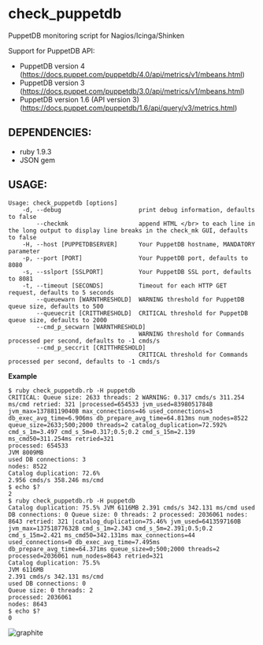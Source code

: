 check_puppetdb
==============

PuppetDB monitoring script for Nagios/Icinga/Shinken

Support for PuppetDB API:
* PuppetDB version 4 (https://docs.puppet.com/puppetdb/4.0/api/metrics/v1/mbeans.html)
* PuppetDB version 3 (https://docs.puppet.com/puppetdb/3.0/api/metrics/v1/mbeans.html)
* PuppetDB version 1.6 (API version 3) (https://docs.puppet.com/puppetdb/1.6/api/query/v3/metrics.html)

DEPENDENCIES:
--------
* ruby 1.9.3
* JSON gem


USAGE:
--------


```
Usage: check_puppetdb [options]
    -d, --debug                      print debug information, defaults to false
        --checkmk                    append HTML </br> to each line in the long output to display line breaks in the check_mk GUI, defaults to false
    -H, --host [PUPPETDBSERVER]      Your PuppetDB hostname, MANDATORY parameter
    -p, --port [PORT]                Your PuppetDB port, defaults to 8080
    -s, --sslport [SSLPORT]          Your PuppetDB SSL port, defaults to 8081
    -t, --timeout [SECONDS]          Timeout for each HTTP GET request, defaults to 5 seconds
        --queuewarn [WARNTHRESHOLD]  WARNING threshold for PuppetDB queue size, defaults to 500
        --queuecrit [CRITTHRESHOLD]  CRITICAL threshold for PuppetDB queue size, defaults to 2000
        --cmd_p_secwarn [WARNTHRESHOLD]
                                     WARNING threshold for Commands processed per second, defaults to -1 cmds/s
        --cmd_p_seccrit [CRITTHRESHOLD]
                                     CRITICAL threshold for Commands processed per second, defaults to -1 cmds/s
```

**Example**

```
$ ruby check_puppetdb.rb -H puppetdb
CRITICAL: Queue size: 2633 threads: 2 WARNING: 0.317 cmds/s 311.254 ms/cmd retried: 321 |processed=654533 jvm_used=8398051784B jvm_max=13788119040B max_connections=46 used_connections=3 db_exec_avg_time=6.906ms db_prepare_avg_time=64.813ms num_nodes=8522 queue_size=2633;500;2000 threads=2 catalog_duplication=72.592% cmd_s_1m=3.497 cmd_s_5m=0.317;0.5;0.2 cmd_s_15m=2.139 ms_cmd50=311.254ms retried=321
processed: 654533
JVM 8009MB
used DB connections: 3
nodes: 8522
Catalog duplication: 72.6%
2.956 cmds/s 358.246 ms/cmd
$ echo $?
2
$ ruby check_puppetdb.rb -H puppetdb
Catalog duplication: 75.5% JVM 6116MB 2.391 cmds/s 342.131 ms/cmd used DB connections: 0 Queue size: 0 threads: 2 processed: 2036061 nodes: 8643 retried: 321 |catalog_duplication=75.46% jvm_used=6413597160B jvm_max=13751877632B cmd_s_1m=2.343 cmd_s_5m=2.391;0.5;0.2 cmd_s_15m=2.421 ms_cmd50=342.131ms max_connections=44 used_connections=0 db_exec_avg_time=7.495ms db_prepare_avg_time=64.371ms queue_size=0;500;2000 threads=2 processed=2036061 num_nodes=8643 retried=321
Catalog duplication: 75.5%
JVM 6116MB
2.391 cmds/s 342.131 ms/cmd
used DB connections: 0
Queue size: 0 threads: 2
processed: 2036061
nodes: 8643
$ echo $?
0
```

![graphite](https://github.com/xorpaul/check_puppetdb/raw/master/example-images/graphite.png)
